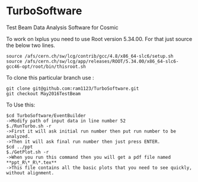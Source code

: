 TurboSoftware
=============

Test Beam Data Analysis Software for Cosmic

To work on lxplus you need to use Root version 5.34.00. For that just source the below two lines.

	source /afs/cern.ch/sw/lcg/contrib/gcc/4.8/x86_64-slc6/setup.sh
	source /afs/cern.ch/sw/lcg/app/releases/ROOT/5.34.00/x86_64-slc6-gcc46-opt/root/bin/thisroot.sh

To clone this particular branch use :

	git clone git@github.com:ram1123/TurboSoftware.git
	git checkout May2016TestBeam

To Use this:

	$cd TurboSoftware/EventBuilder
	->Modify path of input data in line number 52
	$./RunTurbo.sh -r
	->First it will ask initial run number then put run number to be analyzed. 
	->Then it will ask final run number then just press ENTER.
	$cd ../ppt
	$./GetPlot.sh -r
	->When you run this command then you will get a pdf file named **ppt_R\*_R\*.tex**
	->This file contains all the basic plots that you need to see quickly, without alignment.
